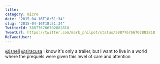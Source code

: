 ```yaml
---
title: 
category: micro
date: "2015-04-16T18:51:34"
slug: "2015-04-16T18:51:34"
TwitterId: 588776766702882818
TweetUrl: https://twitter.com/mark_philpot/status/588776766702882818
ReTweetUser: 
---
```


[@jsnell](https://twitter.com/jsnell) [@siracusa](https://twitter.com/siracusa) I know it's only a trailer, but I want to live in a world where the prequels were given this level of care and attention